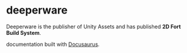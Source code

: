 # deeperware
Deeperware is the publisher of Unity Assets and has published **2D Fort Build System**.

documentation built with [Docusaurus](https://docusaurus.io/).
